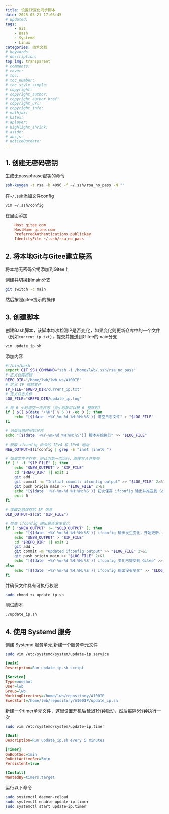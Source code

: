 ```yaml
---
title: 设置IP变化同步脚本
date: 2025-05-21 17:03:45
# updated:
tags:
    - Git
    - Bash
    - Systemd
    - Linux
categories: 技术文档
# keywords:
# description:
top_img: transparent
# comments:
# cover:
# toc:
# toc_number:
# toc_style_simple:
# copyright:
# copyright_author:
# copyright_author_href:
# copyright_url:
# copyright_info:
# mathjax:
# katex:
# aplayer:
# highlight_shrink:
# aside:
# abcjs:
# noticeOutdate:
---
```


## 1. 创建无密码密钥

生成无passphrase密钥的命令

```bash
ssh-keygen -t rsa -b 4096 -f ~/.ssh/rsa_no_pass -N ""
```

在`~/.ssh`添加文件config

```bash
vim ~/.ssh/config
```

在里面添加

```ini
    Host gitee.com
    HostName gitee.com
    PreferredAuthentications publickey
    IdentityFile ~/.ssh/rsa_no_pass
```

## 2. 将本地Git与Gitee建立联系

将本地无密码公钥添加到Gitee上

创建并切换到main分支

```bash
git switch -c main 
```

然后按照gitee提示的操作

## 3. 创建脚本

创建Bash脚本，该脚本每次检测IP是否变化，如果变化则更新仓库中的一个文件（例如`current_ip.txt`），提交并推送到Gitee的main分支

```bash
vim update_ip.sh
```

添加内容

```bash
#!/bin/bash
export GIT_SSH_COMMAND="ssh -i /home/lwb/.ssh/rsa_no_pass"
# 定义仓库路径
REPO_DIR="/home/lwb/lwb_ws/A100IP"
# 定义 IP 信息文件
IP_FILE="$REPO_DIR/current_ip.txt"
# 定义日志文件
LOG_FILE="$REPO_DIR/update_ip.log"

# 每 6 小时清空一次日志（当小时数可以被 6 整除时）
if [ $(( $(date '+%H') % 6 )) -eq 0 ]; then
    echo "[$(date '+%Y-%m-%d %H:%M:%S')] 清空日志文件" > "$LOG_FILE"
fi

# 记录当前时间到日志
echo "[$(date '+%Y-%m-%d %H:%M:%S')] 脚本开始执行" >> "$LOG_FILE"

# 获取 ifconfig 命令的 IPv4 和 IPv6 地址
NEW_OUTPUT=$(ifconfig | grep -E "inet |inet6 ")

# 如果文件不存在，则认为第一次运行，直接写入并提交
if [ ! -f "$IP_FILE" ]; then
    echo "$NEW_OUTPUT" > "$IP_FILE"
    cd "$REPO_DIR" || exit 1
    git add .
    git commit -m "Initial commit: ifconfig output" >> "$LOG_FILE" 2>&1
    git push origin main >> "$LOG_FILE" 2>&1
    echo "[$(date '+%Y-%m-%d %H:%M:%S')] 初次保存 ifconfig 输出并推送到 Gitee" >> "$LOG_FILE"
    exit 0
fi

# 读取之前保存的 IP 信息
OLD_OUTPUT=$(cat "$IP_FILE")

# 检查 ifconfig 输出是否发生变化
if [ "$NEW_OUTPUT" != "$OLD_OUTPUT" ]; then
    echo "[$(date '+%Y-%m-%d %H:%M:%S')] ifconfig 输出发生变化，开始更新..." >> "$LOG_FILE"
    echo "$NEW_OUTPUT" > "$IP_FILE"
    cd "$REPO_DIR" || exit 1
    git add .
    git commit -m "Updated ifconfig output" >> "$LOG_FILE" 2>&1
    git push origin main >> "$LOG_FILE" 2>&1
    echo "[$(date '+%Y-%m-%d %H:%M:%S')] ifconfig 变化已提交到 Gitee" >> "$LOG_FILE"
else
    echo "[$(date '+%Y-%m-%d %H:%M:%S')] ifconfig 输出没有变化" >> "$LOG_FILE"
fi
```

并确保文件具有可执行权限

```bash
sudo chmod +x update_ip.sh
```

测试脚本

```bash
./update_ip.sh
```

## 4. 使用 Systemd 服务

创建 Systemd 服务单元,新建一个服务单元文件

```bash
sudo vim /etc/systemd/system/update-ip.service
````

```ini
[Unit]
Description=Run update_ip.sh script

[Service]
Type=oneshot
User=lwb
Group=lwb
WorkingDirectory=/home/lwb/repository/A100IP
ExecStart=/home/lwb/repository/A100IP/update_ip.sh
```

新建一个timer单元文件，这里设置开机后延迟1分钟启动，然后每隔5分钟执行一次

```bash
sudo vim /etc/systemd/system/update-ip.timer
```

```ini
[Unit]
Description=Run update_ip.sh every 5 minutes

[Timer]
OnBootSec=1min
OnUnitActiveSec=5min
Persistent=true

[Install]
WantedBy=timers.target
```

运行以下命令

```bash
sudo systemctl daemon-reload
sudo systemctl enable update-ip.timer
sudo systemctl start update-ip.timer
```
